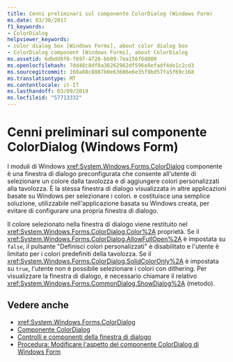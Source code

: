 ```yaml
---
title: Cenni preliminari sul componente ColorDialog (Windows Form)
ms.date: 03/30/2017
f1_keywords:
- ColorDialog
helpviewer_keywords:
- color dialog box [Windows Forms], about color dialog box
- ColorDialog component [Windows Forms], about ColorDialog
ms.assetid: 6dbdd8f0-f697-4728-bb09-7ea156f6d800
ms.openlocfilehash: 7dd48c8df0a36262962df596e8efadf4de1c2cd3
ms.sourcegitcommit: 160a88c8087b0e63606e6e35f9bd57fa5f69c168
ms.translationtype: MT
ms.contentlocale: it-IT
ms.lasthandoff: 03/09/2019
ms.locfileid: "57713332"
---
```

# <a name="colordialog-component-overview-windows-forms"></a>Cenni preliminari sul componente ColorDialog (Windows Form)
I moduli di Windows <xref:System.Windows.Forms.ColorDialog> componente è una finestra di dialogo preconfigurata che consente all'utente di selezionare un colore dalla tavolozza e di aggiungere colori personalizzati alla tavolozza. È la stessa finestra di dialogo visualizzata in altre applicazioni basate su Windows per selezionare i colori. e costituisce una semplice soluzione, utilizzabile nell'applicazione basata su Windows creata, per evitare di configurare una propria finestra di dialogo.  
  
 Il colore selezionato nella finestra di dialogo viene restituito nel <xref:System.Windows.Forms.ColorDialog.Color%2A> proprietà. Se il <xref:System.Windows.Forms.ColorDialog.AllowFullOpen%2A> è impostata su `false`, il pulsante "Definisci colori personalizzati" è disabilitato e l'utente è limitato per i colori predefiniti della tavolozza. Se il <xref:System.Windows.Forms.ColorDialog.SolidColorOnly%2A> è impostata su `true`, l'utente non è possibile selezionare i colori con dithering. Per visualizzare la finestra di dialogo, è necessario chiamare il relativo <xref:System.Windows.Forms.CommonDialog.ShowDialog%2A> (metodo).  
  
## <a name="see-also"></a>Vedere anche
- <xref:System.Windows.Forms.ColorDialog>
- [Componente ColorDialog](colordialog-component-windows-forms.md)
- [Controlli e componenti della finestra di dialogo](dialog-box-controls-and-components-windows-forms.md)
- [Procedura: Modificare l'aspetto del componente ColorDialog di Windows Form](how-to-change-the-appearance-of-the-windows-forms-colordialog-component.md)

